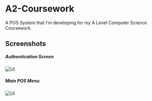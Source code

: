# A2-Coursework
A POS System that i'm developing for my A Level Computer Science Coursework.

## Screenshots
##### Authentication Screen
![UI](https://cdn.discordapp.com/attachments/1071414750241640558/1071414768923049994/2023-02-04.png)
##### Main POS Menu
![UI](https://cdn.discordapp.com/attachments/1071414750241640558/1071414822912147526/image.png)
